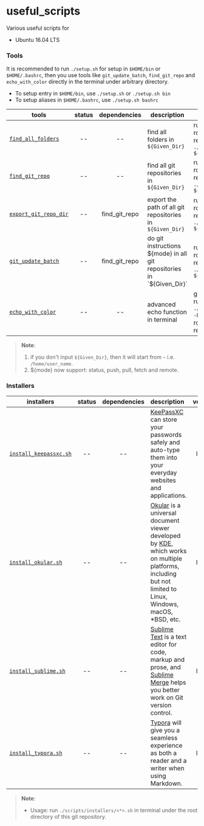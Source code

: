 # useful_scripts
Various useful scripts for

* Ubuntu 16.04 LTS



### Tools

It is recommended to run `./setup.sh` for setup in `$HOME/bin` or `$HOME/.bashrc`, then you use tools like `git_update_batch`, `find_git_repo` and `echo_with_color` directly in the terminal under arbitrary directory.

* To setup entry in `$HOME/bin`, use `./setup.sh` or `./setup.sh bin`
* To setup aliases in `$HOME/.bashrc`, use `./setup.sh bashrc`

| tools                                              | status | dependencies  | description                                                  | usage                                                        |
| -------------------------------------------------- | :----: | :-----------: | ------------------------------------------------------------ | ------------------------------------------------------------ |
| [`find_all_folders`](tools/find_all_folders)       |   --   |      --       | find all folders in `${Given_Dir}`                           | run in terminal under the root directory of this git repository. `./tools/find_all_folders ${Given_Dir}` |
| [`find_git_repo`](tools/find_git_repo)             |   --   |      --       | find all git repositories in `${Given_Dir}`                  | run in terminal under the root directory of this git repository. `./tools/find_git_repo ${Given_Dir}` |
| [`export_git_repo_dir`](tools/export_git_repo_dir) |   --   | find_git_repo | export the path of all git repositories in `${Given_Dir}`    | run in terminal under the root directory of this git repository. `./tools/find_git_repo ${Given_Dir}` |
| [`git_update_batch`](tools/git_update_batch)       |   --   | find_git_repo | do git instructions ${mode} in all git repositories in `${Given_Dir}` | run in terminal under the root directory of this git repository. `./tools/find_git_repo.sh ${Given_Dir} ${mode}` |
| [`echo_with_color`](tools/echo_with_color)         |   --   |      --       | advanced echo function in terminal                           | get instructions by running `./tools/echo_with_color -h` in terminal under the root directory of this git repository. |

> **Note**: 
>
> 1. if you don't input `${Given_Dir}`, then it will start from `~` i.e. `/home/user_name`.
> 2. ${mode} now support: status, push, pull, fetch and remote.



### Installers

| installers                                                | status | dependencies | description                                                  | version |
| --------------------------------------------------------- | :----: | :----------: | :----------------------------------------------------------- | :-----: |
| [`install_keepassxc.sh`](installers/install_keepassxc.sh) |   --   |      --      | [KeePassXC](https://keepassxc.org/) can store your passwords safely and auto-type them into your everyday websites and applications. | latest  |
| [`install_okular.sh`](installers/install_okular.sh)       |   --   |      --      | [Okular](https://okular.kde.org/) is a universal document viewer developed by [KDE](https://www.kde.org/), which works on multiple platforms, including but not limited to Linux, Windows, macOS, *BSD, etc. | latest  |
| [`install_sublime.sh`](installers/install_sublime.sh)     |   --   |      --      | [Sublime Text](https://www.sublimetext.com/) is a text editor for code, markup and prose, and [Sublime Merge](https://www.sublimemerge.com/) helps you better work on Git version control. | latest  |
| [`install_typora.sh`](installers/install_typora.sh)       |   --   |      --      | [Typora](https://typora.io/) will give you a seamless experience as both a reader and a writer when using Markdown. | latest  |

> **Note**:
>
> * Usage: run `./scripts/installers/<*>.sh` in terminal under the root directory of this git repository. 
